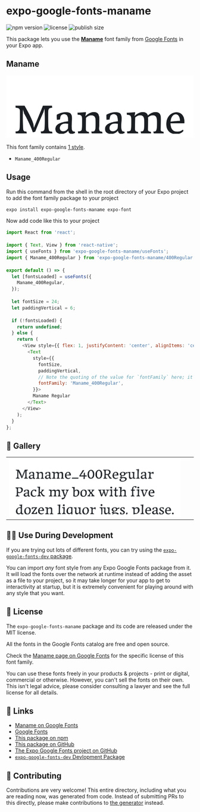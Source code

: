 # expo-google-fonts-maname

![npm version](https://flat.badgen.net/npm/v/expo-google-fonts-maname)
![license](https://flat.badgen.net/github/license/expo/google-fonts)
![publish size](https://flat.badgen.net/packagephobia/install/expo-google-fonts-maname)

This package lets you use the [**Maname**](https://fonts.google.com/specimen/Maname) font family from [Google Fonts](https://fonts.google.com/) in your Expo app.

## Maname

![Maname](./font-family.png)

This font family contains [1 style](#-gallery).

- `Maname_400Regular`

## Usage

Run this command from the shell in the root directory of your Expo project to add the font family package to your project
```sh
expo install expo-google-fonts-maname expo-font
```

Now add code like this to your project
```js
import React from 'react';

import { Text, View } from 'react-native';
import { useFonts } from 'expo-google-fonts-maname/useFonts';
import { Maname_400Regular } from 'expo-google-fonts-maname/400Regular';

export default () => {
  let [fontsLoaded] = useFonts({
    Maname_400Regular,
  });

  let fontSize = 24;
  let paddingVertical = 6;

  if (!fontsLoaded) {
    return undefined;
  } else {
    return (
      <View style={{ flex: 1, justifyContent: 'center', alignItems: 'center' }}>
        <Text
          style={{
            fontSize,
            paddingVertical,
            // Note the quoting of the value for `fontFamily` here; it expects a string!
            fontFamily: 'Maname_400Regular',
          }}>
          Maname Regular
        </Text>
      </View>
    );
  }
};

```

## 🔡 Gallery


||||
|-|-|-|
|![Maname_400Regular](.//400Regular/Maname_400Regular.ttf.png)||||


## 👩‍💻 Use During Development

If you are trying out lots of different fonts, you can try using the [`expo-google-fonts-dev` package](https://github.com/freeboub/google-fonts/tree/master/font-packages/dev#readme).

You can import *any* font style from any Expo Google Fonts package from it. It will load the fonts
over the network at runtime instead of adding the asset as a file to your project, so it may take longer
for your app to get to interactivity at startup, but it is extremely convenient
for playing around with any style that you want.

## 📖 License

The `expo-google-fonts-maname` package and its code are released under the MIT license.

All the fonts in the Google Fonts catalog are free and open source.

Check the [Maname page on Google Fonts](https://fonts.google.com/specimen/Maname) for the specific license of this font family.

You can use these fonts freely in your products & projects - print or digital, commercial or otherwise. However, you can't sell the fonts on their own. This isn't legal advice, please consider consulting a lawyer and see the full license for all details.

## 🔗 Links

- [Maname on Google Fonts](https://fonts.google.com/specimen/Maname)
- [Google Fonts](https://fonts.google.com/)
- [This package on npm](https://www.npmjs.com/package/expo-google-fonts-maname)
- [This package on GitHub](https://github.com/freeboub/google-fonts/tree/master/font-packages/maname)
- [The Expo Google Fonts project on GitHub](https://github.com/freeboub/google-fonts)
- [`expo-google-fonts-dev` Devlopment Package](https://github.com/freeboub/google-fonts/tree/master/font-packages/dev)

## 🤝 Contributing

Contributions are very welcome! This entire directory, including what you are reading now, was generated from code. Instead of submitting PRs to this directly, please make contributions to [the generator](https://github.com/freeboub/google-fonts/tree/master/packages/generator) instead.
